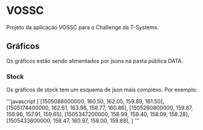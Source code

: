 # VOSSC
Projeto da aplicação VOSSC para o Challenge da T-Systems.

## Gráficos
Os gráficos estão sendo alimentados por jsons na pasta pública DATA.

### Stock
Os gráficos de stock tem um esquema de json mais complexo.
Por exemplo:

'''javascript
[
    [1505088000000, 160.50, 162.05, 159.89, 161.50],
	[1505174400000, 162.61, 163.96, 158.77, 160.86],
	[1505260800000, 159.87, 159.96, 157.91, 159.65],
	[1505347200000, 158.99, 159.40, 158.09, 158.28],
	[1505433600000, 158.47, 160.97, 158.00, 159.88],
]
'''